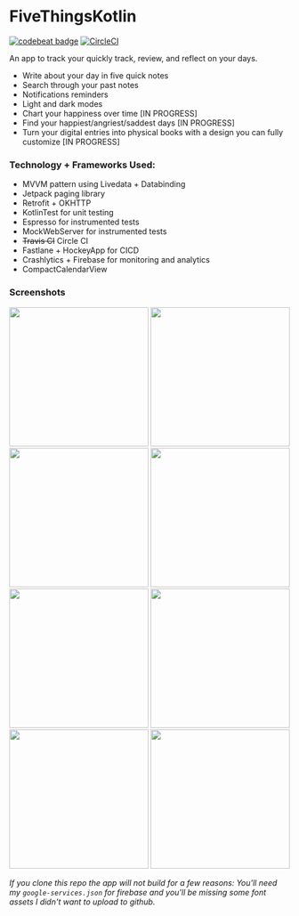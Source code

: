 # FiveThingsKotlin
[![codebeat badge](https://codebeat.co/badges/3beb40b4-4805-4753-bb9e-7c5991c2d730)](https://codebeat.co/projects/github-com-alisonthemonster-fivethingskotlin-master) [![CircleCI](https://circleci.com/gh/alisonthemonster/FiveThingsKotlin/tree/master.svg?style=svg)](https://circleci.com/gh/alisonthemonster/FiveThingsKotlin/tree/master)

An app to track your quickly track, review, and reflect on your days.
  - Write about your day in five quick notes
  - Search through your past notes
  - Notifications reminders
  - Light and dark modes
  - Chart your happiness over time [IN PROGRESS]
  - Find your happiest/angriest/saddest days [IN PROGRESS]
  - Turn your digital entries into physical books with a design you can fully customize [IN PROGRESS]

### Technology + Frameworks Used:
- MVVM pattern using Livedata + Databinding
- Jetpack paging library
- Retrofit + OKHTTP
- KotlinTest for unit testing
- Espresso for instrumented tests
- MockWebServer for instrumented tests
- ~~Travis CI~~ Circle CI
- Fastlane + HockeyApp for CICD
- Crashlytics + Firebase for monitoring and analytics
- CompactCalendarView


### Screenshots


<img src="https://i.imgur.com/ZveoZNN.png" width="250"> <img src="https://i.imgur.com/p5suUk7.png" width="250"> <img src="https://i.imgur.com/YCPxu9J.png" width="250"> <img src="https://i.imgur.com/L369U1l.png" width="250"> <img src="https://i.imgur.com/r139CAZ.png" width="250"> <img src="https://i.imgur.com/RBo5wok.png" width="250"> <img src="https://i.imgur.com/rJWvpJ4.png" width="250"> <img src="https://i.imgur.com/JOdqozW.png" width="250"> 


*If you clone this repo the app will not build for a few reasons: You'll need my `google-services.json` for firebase and you'll be missing some font assets I didn't want to upload to github.*

